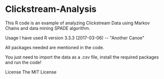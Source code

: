 # Clickstream-Analysis
This R code is an example of analyzing Clickstream Data using Markov Chains and data mining SPADE algorithm.

Usage
I have used R version 3.3.3 (2017-03-06) -- "Another Canoe"

All packages needed are mentioned in the code.

You just need to import the data as a .csv file, install the required packages and run the code!

License
The MIT License
